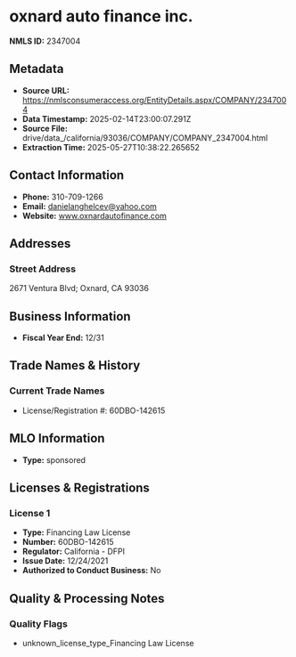 # oxnard auto finance inc.

**NMLS ID:** 2347004

## Metadata
- **Source URL:** https://nmlsconsumeraccess.org/EntityDetails.aspx/COMPANY/2347004
- **Data Timestamp:** 2025-02-14T23:00:07.291Z
- **Source File:** drive/data_/california/93036/COMPANY/COMPANY_2347004.html
- **Extraction Time:** 2025-05-27T10:38:22.265652

## Contact Information
- **Phone:** 310-709-1266
- **Email:** danielanghelcev@yahoo.com
- **Website:** www.oxnardautofinance.com

## Addresses
### Street Address
2671 Ventura Blvd; Oxnard, CA 93036

## Business Information
- **Fiscal Year End:** 12/31

## Trade Names & History
### Current Trade Names
- License/Registration #: 60DBO-142615

## MLO Information
- **Type:** sponsored

## Licenses & Registrations

### License 1
- **Type:** Financing Law License
- **Number:** 60DBO-142615
- **Regulator:** California - DFPI
- **Issue Date:** 12/24/2021
- **Authorized to Conduct Business:** No

## Quality & Processing Notes
### Quality Flags
- unknown_license_type_Financing Law License
